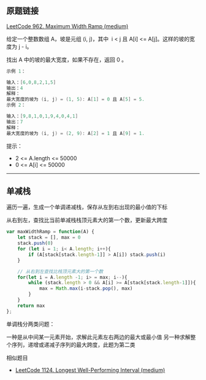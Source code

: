 ## 原题链接

[LeetCode 962. Maximum Width Ramp (medium)](https://leetcode-cn.com/problems/maximum-width-ramp/)

给定一个整数数组 A，坡是元组 (i, j)，其中  i < j 且 A[i] <= A[j]。这样的坡的宽度为 j - i。

找出 A 中的坡的最大宽度，如果不存在，返回 0 。

```cpp
示例 1：

输入：[6,0,8,2,1,5]
输出：4
解释：
最大宽度的坡为 (i, j) = (1, 5): A[1] = 0 且 A[5] = 5.
示例 2：

输入：[9,8,1,0,1,9,4,0,4,1]
输出：7
解释：
最大宽度的坡为 (i, j) = (2, 9): A[2] = 1 且 A[9] = 1.
```

提示：

- 2 <= A.length <= 50000
- 0 <= A[i] <= 50000

---

## 单减栈

遍历一遍，生成一个单调递减栈，保存从左到右出现的最小值的下标

从右到左，查找比当前单减栈栈顶元素大的第一个数，更新最大跨度

```javascript
var maxWidthRamp = function(A) {
    let stack = [], max = 0
    stack.push(0)
    for (let i = 1; i< A.length; i++){
        if (A[stack[stack.length-1]] > A[i]) stack.push(i)
    }

    // 从右到左查找比栈顶元素大的第一个数
    for(let i = A.length -1; i> = max; i--){
        while (stack.length > 0 && A[i] >= A[stack[stack.length-1]]){
            max = Math.max(i-stack.pop(), max)
        }
    }
    return max
};
```

单调栈分两类问题：

一种是从中间某一元素开始，求解此元素左右两边的最大或最小值
另一种求解整个序列，递增或递减子序列的最大跨度，此题为第二类

相似题目

- [LeetCode 1124. Longest Well-Performing Interval (medium)](./problems/1101-1200/1124.longest-well-performing-interval.md)
